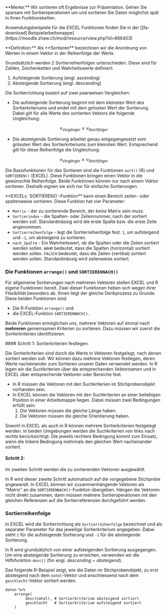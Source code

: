 <p class="alert alert-success" markdown="1">
**Merke:** Wir sortieren oft Ergebnisse zur Präsentation.  Gehen Sie sparsam mit Sortieroperationen um und sortieren Sie Daten möglichst spät in Ihren Funktionsketten. 
</p>

<p class="alert alert-warning" markdown="1">
Anwendungsbeispiele für die EXCEL Funktionen finden Sie in der [[fa-download] Beispielarbeitsmappe](https://moodle.zhaw.ch/mod/resource/view.php?id=666403)
</p>

<p class="alert alert-primary" markdown="1">
**Definition:** Als **Sortieren** bezeichnen wir die Anordnung von Werten in einem Vektor in der Reihenfolge der Werte. 
</p>

Grundsätzlich werden 2 Sortierreihenfolgen unterschieden. Diese sind für Zahlen, Zeichenketten und Wahrheitswerte definiert: 

1. Aufsteigende Sortierung (engl. ascending)
2. Absteigende Sortierung (engl. descending)

Die Sortierrichtung basiert auf zwei paarweisen Vergleichen: 

- Die aufsteigende Sortierung beginnt mit dem kleinsten Wert des Sortierkriteriums und endet mit dem grössten Wert der Sortierung. Dabei gilt für alle Werte des sortierten Vektors  die folgende Ungleichung: 

$$
v_{Vorgänger} \le v_{Nachfolger}
$$

- Die absteigende Sortierung arbeitet genau entgegengesetzt vom grössten Wert des Sortierkriteriums zum kleinsten Wert. Entsprechend gilt für diese Reihenfolge die Ungleichung: 

$$
v_{Vorgänger} \ge v_{Nachfolger}
$$


Die Basisfunktionen für das Sortieren sind die Funktionen `sort()` (R) und `SORTIEREN()` (EXCEL). Diese Funktionen bringen einen Vektor in die gewünschte Reihenfolge.  Beide Funktionen können nur nach einem Vektor sortieren. Deshalb eignen sie sich  nur für einfache Sortierungen. 

<div class="alert alert-secondary" markdown="1">
**EXCELs `SORTIEREN()`-Funktion** kann einen Bereich zeilen- oder spaltenweise sortieren. Diese Funktion hat vier Parameter: 

-  `Matrix` - der zu sortierende Bereich, der *keine* Matrix sein muss.
- `Sortierindex` - die Spalten- oder Zeilennummer, nach der sortiert werden soll. Standardmässig wird die erste Spalte bzw. die erste Zeile angenommen. 
- `Sortierreihenfolge` - legt die Sortierreihenfolge fest. `1`, um aufsteigend und `-1`, um absteigend zu sortieren.
- `nach_Spalte` - Ein Wahrheitswert, ob die Spalten oder die Zeilen sortiert werden sollen. `WAHR` bedeutet, dass die Spalten (horizontal) sortiert werden sollen. `FALSCH` bedeutet, dass die Zeilen (vertikal) sortiert werden sollen. Standardmässig wird zeilenweise sortiert. 
</div>


### Die Funktionen `arrange()` und `SORTIERENNACH()`

Für allgemeine Sortierungen nach mehreren Vektoren stellen EXCEL und R eigene Funktionen bereit. Zwei dieser Funktionen heben sich wegen ihrer Flexibilität besonders ab. Ihnen liegt der gleiche Denkprozess zu Grunde. Diese beiden Funktionen sind:

- Die R-Funktion `arrange()` und 
- die EXCEL-Funktion `SORTIERENNACH()`.

Beide Funktionen ermöglichen uns, mehrere Vektoren auf einmal nach **mehreren** gemeinsamen Kriterien zu sortieren. Dazu müssen wir zuerst die Sortierkriterien identifizieren. 

#### Schritt 1: Sortierkriterien festlegen. 

Die Sortierkriterien sind durch die Werte in Vektoren festgelegt, nach denen sortiert werden soll. Wir können dazu mehrere Vektoren festlegen, deren Werte nacheinander zum Sortieren unserer Daten verwendet werden. In R legen wir die Suchkriterien über die entsprechenden *Vektornamen* und in EXCEL über entsprechende Vektoren oder Bereiche fest. 

- In R müssen die Vektoren mit den Suchkriterien im Stichprobenobjekt vorhanden sein.  
- In EXCEL können die Vektoren mit den Suchkriterien an einer beliebigen Position in einer Arbeitsmappe liegen. Dabei müssen zwei Bedingungen erfüllt sein: 
  1. Die Vektoren müssen die gleiche Länge haben. 
  2. Die Vektoren müssen die gleiche Orientierung haben. 

Sowohl in EXCEL als auch in R können mehrere Sortierkriterien festgelegt werden. In beiden Umgebungen werden die Suchkriterien von links nach rechts berücksichtigt. Die jeweils rechtere Bedingung kommt zum Einsatz, wenn die linkere Bedingung mehrmals den gleichen Wert nacheinander sortiert. 

#### Schritt 2: 

Im zweiten Schritt werden die zu sortierenden Vektoren ausgewählt.

In R wird dieser zweite Schritt automatisch auf die vorgegebene Stichprobe angewandt. In EXCEL können wir zusammenhängende Vektoren als "Matrix" an die `SORTIERENNACH()`-Funktion übergeben. Hängen die Vektoren nicht direkt zusammen, dann müssen mehrere Sortieroperationen mit den gleichen Referenzen auf die Sortierreferenzen durchgeführt werden. 

### Sortierreihenfolge

In EXCEL wird die Sortierrichtung als `Sortierreihenfolge` bezeichnet und als separater Parameter für das jeweilige Sortierkriterium angegeben. Dabei steht `1` für die aufsteigende Sortierung und `-1` für die absteigende Sortierung. 

In R wird grundsätzlich von einer aufsteigenden Sortierung ausgegangen. Um eine absteigende Sortierung zu erreichen, verwenden wir die Hilfsfunktion `desc()` (für engl. *descending* ~ *absteigend*). 

Das folgende R-Beispiel zeigt, wie die Daten im Stichprobenobjekt, zu erst absteigend nach dem `natel`-Vektor und anschliessend nach dem `geschlecht`-Vektor sortiert werden. 

```
daten %>% 
    arrange(
         desc(natel), # Sortierkriterium absteigend sortiert
         geschlecht   # Sortierkriterium aufsteigend sortiert
    )
```
